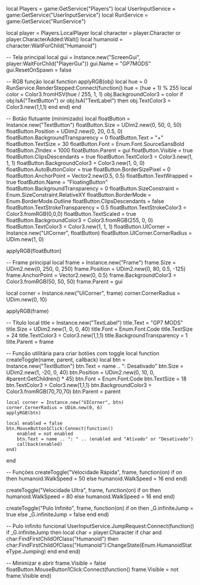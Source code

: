 local Players = game:GetService("Players")
local UserInputService = game:GetService("UserInputService")
local RunService = game:GetService("RunService")

local player = Players.LocalPlayer
local character = player.Character or player.CharacterAdded:Wait()
local humanoid = character:WaitForChild("Humanoid")

-- Tela principal
local gui = Instance.new("ScreenGui", player:WaitForChild("PlayerGui"))
gui.Name = "GP7MODS"
gui.ResetOnSpawn = false

-- RGB função
local function applyRGB(obj)
	local hue = 0
	RunService.RenderStepped:Connect(function()
		hue = (hue + 1) % 255
		local color = Color3.fromHSV(hue / 255, 1, 1)
		obj.BackgroundColor3 = color
		if obj:IsA("TextButton") or obj:IsA("TextLabel") then
			obj.TextColor3 = Color3.new(1,1,1)
		end
	end)
end

-- Botão flutuante (minimizado)
local floatButton = Instance.new("TextButton")
floatButton.Size = UDim2.new(0, 50, 0, 50)
floatButton.Position = UDim2.new(0, 20, 0.5, 0)
floatButton.BackgroundTransparency = 0
floatButton.Text = "+"
floatButton.TextSize = 30
floatButton.Font = Enum.Font.SourceSansBold
floatButton.ZIndex = 1000
floatButton.Parent = gui
floatButton.Visible = true
floatButton.ClipsDescendants = true
floatButton.TextColor3 = Color3.new(1, 1, 1)
floatButton.BackgroundColor3 = Color3.new(1, 0, 0)
floatButton.AutoButtonColor = true
floatButton.BorderSizePixel = 0
floatButton.AnchorPoint = Vector2.new(0.5, 0.5)
floatButton.TextWrapped = true
floatButton.Name = "FloatingButton"
floatButton.BackgroundTransparency = 0
floatButton.SizeConstraint = Enum.SizeConstraint.RelativeXY
floatButton.BorderMode = Enum.BorderMode.Outline
floatButton.ClipsDescendants = false
floatButton.TextStrokeTransparency = 0.5
floatButton.TextStrokeColor3 = Color3.fromRGB(0,0,0)
floatButton.TextScaled = true
floatButton.BackgroundColor3 = Color3.fromRGB(255, 0, 0)
floatButton.TextColor3 = Color3.new(1, 1, 1)
floatButton.UICorner = Instance.new("UICorner", floatButton)
floatButton.UICorner.CornerRadius = UDim.new(1, 0)

applyRGB(floatButton)

-- Frame principal
local frame = Instance.new("Frame")
frame.Size = UDim2.new(0, 250, 0, 250)
frame.Position = UDim2.new(0, 80, 0.5, -125)
frame.AnchorPoint = Vector2.new(0, 0.5)
frame.BackgroundColor3 = Color3.fromRGB(50, 50, 50)
frame.Parent = gui

local corner = Instance.new("UICorner", frame)
corner.CornerRadius = UDim.new(0, 10)

applyRGB(frame)

-- Título
local title = Instance.new("TextLabel")
title.Text = "GP7 MODS"
title.Size = UDim2.new(1, 0, 0, 40)
title.Font = Enum.Font.Code
title.TextSize = 24
title.TextColor3 = Color3.new(1,1,1)
title.BackgroundTransparency = 1
title.Parent = frame

-- Função utilitária para criar botões com toggle
local function createToggle(name, parent, callback)
	local btn = Instance.new("TextButton")
	btn.Text = name .. ": Desativado"
	btn.Size = UDim2.new(1, -20, 0, 40)
	btn.Position = UDim2.new(0, 10, 0, #parent:GetChildren() * 45)
	btn.Font = Enum.Font.Code
	btn.TextSize = 18
	btn.TextColor3 = Color3.new(1,1,1)
	btn.BackgroundColor3 = Color3.fromRGB(70,70,70)
	btn.Parent = parent

	local corner = Instance.new("UICorner", btn)
	corner.CornerRadius = UDim.new(0, 6)
	applyRGB(btn)

	local enabled = false
	btn.MouseButton1Click:Connect(function()
		enabled = not enabled
		btn.Text = name .. ": " .. (enabled and "Ativado" or "Desativado")
		callback(enabled)
	end)
end

-- Funções
createToggle("Velocidade Rápida", frame, function(on)
	if on then
		humanoid.WalkSpeed = 50
	else
		humanoid.WalkSpeed = 16
	end
end)

createToggle("Velocidade Ultra", frame, function(on)
	if on then
		humanoid.WalkSpeed = 80
	else
		humanoid.WalkSpeed = 16
	end
end)

createToggle("Pulo Infinito", frame, function(on)
	if on then
		_G.infiniteJump = true
	else
		_G.infiniteJump = false
	end
end)

-- Pulo infinito funcional
UserInputService.JumpRequest:Connect(function()
	if _G.infiniteJump then
		local char = player.Character
		if char and char:FindFirstChildOfClass("Humanoid") then
			char:FindFirstChildOfClass("Humanoid"):ChangeState(Enum.HumanoidStateType.Jumping)
		end
	end
end)

-- Minimizar e abrir
frame.Visible = false
floatButton.MouseButton1Click:Connect(function()
	frame.Visible = not frame.Visible
end)
